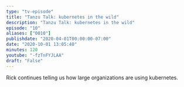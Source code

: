 ```yaml
---
type: "tv-episode"
title: "Tanzu Talk: kubernetes in the wild"
description: "Tanzu Talk: kubernetes in the wild"
episode: "10"
aliases: ["0010"]
publishdate: "2020-04-01T00:00:00-07:00"
date: "2020-10-01 13:05:40"
minutes: 120
youtube: "-fzTnFYJLAA"
draft: "False"
---
```


Rick continues telling us how large organizations are using kubernetes.